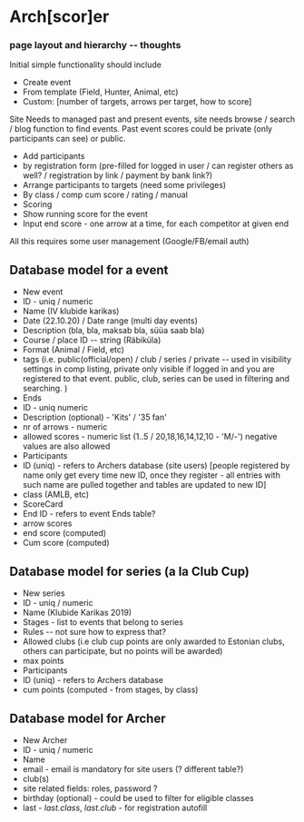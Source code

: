 # Arch[scor]er

### page layout and hierarchy -- thoughts

Initial simple functionality should include

* Create event
 * From template (Field, Hunter, Animal, etc)
 * Custom: [number of targets, arrows per target, how to score]

Site Needs to managed past and present events, site needs browse / search / blog function to
find events. Past event scores could be private (only participants can see) or public.

* Add participants
 * by registration form (pre-filled for logged in user / can register others as well? / registration by link / payment by bank link?)
* Arrange participants to targets (need some privileges)
 * By class / comp cum score / rating / manual
* Scoring
 * Show running score for the event
 * Input end score - one arrow at a time, for each competitor at given end

All this requires some user management (Google/FB/email auth)


## Database model for a event

* New event
 * ID - uniq / numeric
 * Name (IV klubide karikas)
 * Date (22.10.20) / Date range (multi day events)
 * Description (bla, bla, maksab bla, süüa saab bla)
 * Course / place ID -- string (Räbiküla)
 * Format (Animal / Field, etc)
 * tags (i.e. public(official/open) / club / series / private -- used in visibility settings in comp listing, private only visible if logged in and you are registered to that event. public, club, series can be used in filtering and searching. )
 * Ends
  * ID - uniq numeric
  * Description (optional) - 'Kits' / '35 fan'
  * nr of arrows - numeric
  * allowed scores - numeric list (1..5 / 20,18,16,14,12,10 - 'M/-') negative values are also allowed
 * Participants
  * ID (uniq) - refers to Archers database (site users) [people registered by name only get every time new ID, once they register - all entries with such name are pulled together and tables are updated to new ID]
  * class (AMLB, etc)
  * ScoreCard
   * End ID - refers to event Ends table?
   * arrow scores
   * end score (computed)
  * Cum score (computed)

## Database model for series (a la Club Cup)

* New series
 * ID - uniq / numeric
 * Name (Klubide Karikas 2019)
 * Stages - list to events that belong to series
 * Rules -- not sure how to express that?
  * Allowed clubs (i.e club cup points are only awarded to Estonian clubs, others can participate, but no points will be awarded)
  * max points
 * Participants
  * ID (uniq) - refers to Archers database
  * cum points (computed - from stages, by class)

## Database model for Archer

* New Archer
 * ID - uniq / numeric
 * Name
 * email - email is mandatory for site users (? different table?)
 * club(s)
 * site related fields: roles, password ?
 * birthday (optional) - could be used to filter for eligible classes
 * last - _last.class_, _last.club_ - for registration autofill
